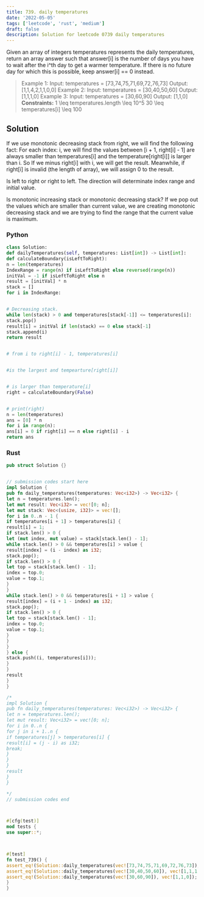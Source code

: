 ```yaml
---
title: 739. daily temperatures
date: '2022-05-05'
tags: ['leetcode', 'rust', 'medium']
draft: false
description: Solution for leetcode 0739 daily temperatures
---
```




Given an array of integers temperatures represents the daily temperatures, return an array answer such that answer[i] is the number of days you have to wait after the i^th day to get a warmer temperature. If there is no future day for which this is possible, keep answer[i] <TeX>=</TeX><TeX>=</TeX> 0 instead.



>   Example 1:
>   Input: temperatures <TeX>=</TeX> [73,74,75,71,69,72,76,73]
>   Output: [1,1,4,2,1,1,0,0]
>   Example 2:
>   Input: temperatures <TeX>=</TeX> [30,40,50,60]
>   Output: [1,1,1,0]
>   Example 3:
>   Input: temperatures <TeX>=</TeX> [30,60,90]
>   Output: [1,1,0]
**Constraints:**
>   	1 <TeX>\leq</TeX> temperatures.length <TeX>\leq</TeX> 10^5
>   	30 <TeX>\leq</TeX> temperatures[i] <TeX>\leq</TeX> 100


## Solution
If we use monotonic decreasing stack from right, we will find the following fact: For each index: i, we will find the values between [i + 1, right[i] - 1] are always smaller than temperatures[i] and the temperature[right[i]] is larger than i. So If we minus right[i] with i, we will get the result. Meanwhile, if right[i] is invalid (the length of array), we will assign 0 to the result.

Is left to right or right to left. The direction will determinate index range and initial value.

Is monotonic increasing stack or monotonic decreasing stack? If we pop out the values which are smaller than current value, we are creating monotonic decreasing stack and we are trying to find the range that the current value is maximum.




### Python
```python
class Solution:
def dailyTemperatures(self, temperatures: List[int]) -> List[int]:
def calculateBoundary(isLeftToRight):
n = len(temperatures)
IndexRange = range(n) if isLeftToRight else reversed(range(n))
initVal = -1 if isLeftToRight else n
result = [initVal] * n
stack = []
for i in IndexRange:


# Decreasing stack.
while len(stack) > 0 and temperatures[stack[-1]] <= temperatures[i]:
stack.pop()
result[i] = initVal if len(stack) == 0 else stack[-1]
stack.append(i)
return result


# from i to right[i] - 1, temperatures[i]


#is the largest and tempearture[right[i]]


# is larger than temperature[i]
right = calculateBoundary(False)


# print(right)
n = len(temperatures)
ans = [0] * n
for i in range(n):
ans[i] = 0 if right[i] == n else right[i] - i
return ans
```


### Rust
```rust
pub struct Solution {}


// submission codes start here
impl Solution {
pub fn daily_temperatures(temperatures: Vec<i32>) -> Vec<i32> {
let n = temperatures.len();
let mut result: Vec<i32> = vec![0; n];
let mut stack: Vec<(usize, i32)> = vec![];
for i in 0..n - 1 {
if temperatures[i + 1] > temperatures[i] {
result[i] = 1;
if stack.len() > 0 {
let (mut index, mut value) = stack[stack.len() - 1];
while stack.len() > 0 && temperatures[i] > value {
result[index] = (i - index) as i32;
stack.pop();
if stack.len() > 0 {
let top = stack[stack.len() - 1];
index = top.0;
value = top.1;
}
}
while stack.len() > 0 && temperatures[i + 1] > value {
result[index] = (i + 1 - index) as i32;
stack.pop();
if stack.len() > 0 {
let top = stack[stack.len() - 1];
index = top.0;
value = top.1;
}
}
}
} else {
stack.push((i, temperatures[i]));
}
}
result
}
}

/*
impl Solution {
pub fn daily_temperatures(temperatures: Vec<i32>) -> Vec<i32> {
let n = temperatures.len();
let mut result: Vec<i32> = vec![0; n];
for i in 0..n {
for j in i + 1..n {
if temperatures[j] > temperatures[i] {
result[i] = (j - i) as i32;
break;
}
}
}
result
}
}

*/
// submission codes end



#[cfg(test)]
mod tests {
use super::*;



#[test]
fn test_739() {
assert_eq!(Solution::daily_temperatures(vec![73,74,75,71,69,72,76,73]), vec![1,1,4,2,1,1,0,0]);
assert_eq!(Solution::daily_temperatures(vec![30,40,50,60]), vec![1,1,1,0]);
assert_eq!(Solution::daily_temperatures(vec![30,60,90]), vec![1,1,0]);
}
}

```
